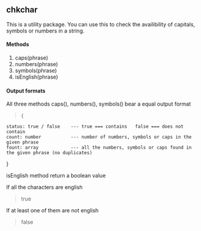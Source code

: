 ## chkchar

This is a utility package. You can use this to check the availibility of capitals, symbols or numbers in a string.

#### Methods

1. caps(phrase)
2. numbers(phrase)
3. symbols(phrase)
4. isEnglish(phrase)

#### Output formats

All three methods caps(), numbers(), symbols() bear a equal output format

> {

    status: true / false    --- true === contains   false === does not contain
    count: number           --- number of numbers, symbols or caps in the given phrase
    fount: array            --- all the numbers, symbols or caps found in the given phrase (no duplicates)

}

isEnglish method return a boolean value

If all the characters are english

> true

If at least one of them are not english

> false
